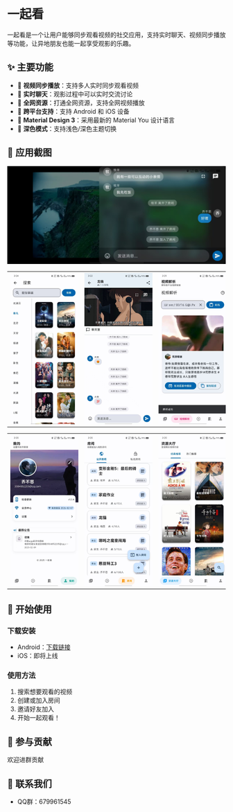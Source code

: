 # 一起看

一起看是一个让用户能够同步观看视频的社交应用，支持实时聊天、视频同步播放等功能，让异地朋友也能一起享受观影的乐趣。

## ✨ 主要功能

- 🎥 **视频同步播放**：支持多人实时同步观看视频
- 💬 **实时聊天**：观影过程中可以实时交流讨论
- 🔄 **全网资源**：打通全网资源，支持全网视频播放
- 📱 **跨平台支持**：支持 Android 和 iOS 设备
- 🎨 **Material Design 3**：采用最新的 Material You 设计语言
- 🌙 **深色模式**：支持浅色/深色主题切换

## 📱 应用截图

<img src="2.jpg" style="">



<table>
  <tr>
    <td><center><img src="1.jpg" style="max-width: 200px; height: 350px;"></center></td>
    <td><center><img src="3.jpg" style="max-width: 200px; height: 350px;"></center></td>
    <td><center><img src="4.jpg" style="max-width: 200px; height: 350px;"></center></td>
    <td><center><img src="5.jpg" style="max-width: 200px; height: 350px;"></center></td>
    
  </tr>
</table>

<table>
  <tr>
    <td><center><img src="6.jpg" style="max-width: 200px; height: 350px;"></center></td>
    <td><center><img src="7.jpg" style="max-width: 200px; height: 350px;"></center></td>
    <td><center><img src="8.jpg" style="max-width: 200px; height: 350px;"></center></td>
    <td><center><img src="9.jpg" style="max-width: 200px; height: 350px;"></center></td>
  </tr>
</table>



## 🚀 开始使用

### 下载安装

- Android：[下载链接](http://oss.ahhl.cn/apps/v1.1.5.apk)
- iOS：即将上线

### 使用方法

1. 搜索想要观看的视频
2. 创建或加入房间
3. 邀请好友加入
4. 开始一起观看！

## 🤝 参与贡献

欢迎进群贡献

## 👥 联系我们

- QQ群：679961545
